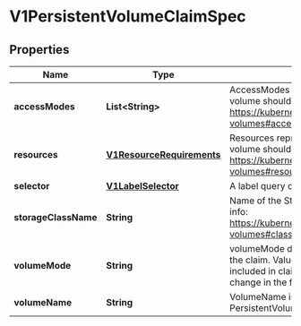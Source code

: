 
# V1PersistentVolumeClaimSpec

## Properties
Name | Type | Description | Notes
------------ | ------------- | ------------- | -------------
**accessModes** | **List&lt;String&gt;** | AccessModes contains the desired access modes the volume should have. More info: https://kubernetes.io/docs/concepts/storage/persistent-volumes#access-modes-1 |  [optional]
**resources** | [**V1ResourceRequirements**](V1ResourceRequirements.md) | Resources represents the minimum resources the volume should have. More info: https://kubernetes.io/docs/concepts/storage/persistent-volumes#resources |  [optional]
**selector** | [**V1LabelSelector**](V1LabelSelector.md) | A label query over volumes to consider for binding. |  [optional]
**storageClassName** | **String** | Name of the StorageClass required by the claim. More info: https://kubernetes.io/docs/concepts/storage/persistent-volumes#class-1 |  [optional]
**volumeMode** | **String** | volumeMode defines what type of volume is required by the claim. Value of Filesystem is implied when not included in claim spec. This is an alpha feature and may change in the future. |  [optional]
**volumeName** | **String** | VolumeName is the binding reference to the PersistentVolume backing this claim. |  [optional]



